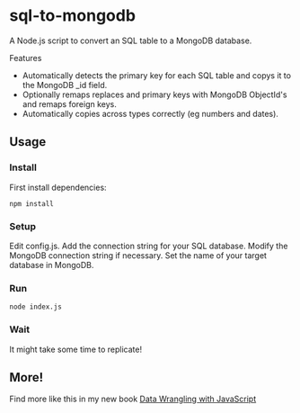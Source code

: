 # sql-to-mongodb

A Node.js script to convert an SQL table to a MongoDB database.

Features

- Automatically detects the primary key for each SQL table and copys it to the MongoDB _id field.
- Optionally remaps replaces and primary keys with MongoDB ObjectId's and remaps foreign keys.
- Automatically copies across types correctly (eg numbers and dates).

## Usage

### Install 

First install dependencies:

    npm install

### Setup

Edit config.js. Add the connection string for your SQL database. Modify the MongoDB connection string if necessary. Set the name of your target database in MongoDB.

### Run

    node index.js

### Wait

It might take some time to replicate!

## More!

Find more like this in my new book [Data Wrangling with JavaScript](http://bit.ly/2t2cJu2)
    

